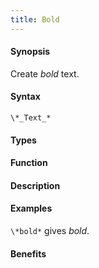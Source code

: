 ```yaml
---
title: Bold
---
```


#### Synopsis

Create *bold* text.

#### Syntax

```
\*_Text_*
```

#### Types

#### Function

#### Description

#### Examples

`\*bold*` gives *bold*.

#### Benefits


